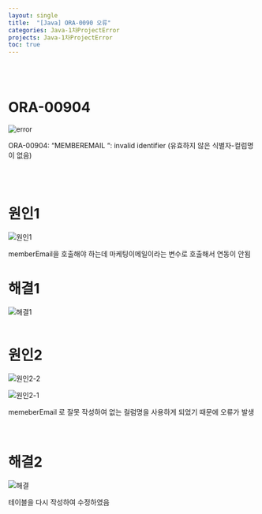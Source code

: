 ```yaml
---
layout: single
title:  "[Java] ORA-0090 오류"
categories: Java-1차ProjectError
projects: Java-1차ProjectError
toc: true
---
```


<br/><br/>

# ORA-00904 #

![error](https:/images/2023-04-23-1차프로젝트오류/select(사진)/ORA-00904.png)

ORA-00904: “MEMBEREMAIL “: invalid identifier
(유효하지 않은 식별자-컬럼명이 없음)

<br/><br/>


# 원인1 # 

![원인1](https:/images/2023-04-23-1차프로젝트오류/select(사진)/ORA-00904원인.png)

memberEmail을 호출해야 하는데 마케팅이메일이라는 변수로 호출해서 연동이 안됨
<br/>

# 해결1 #

![해결1](https:/images/2023-04-23-1차프로젝트오류/select(사진)/ORA-00904해결.png)
<br/><br/>


# 원인2 # 

![원인2-2](https:/images/2023-04-23-1차프로젝트오류/select(사진)/ORA-00904원인2.png)

![원인2-1](https:/images/2023-04-23-1차프로젝트오류/select(사진)/ORA-00904원인2-1.png)

memeberEmail 로 잘못 작성하여 없는 컬럼명을 사용하게 되었기 때문에 오류가 발생

<br/>

# 해결2 #

![해결](https:/images/2023-04-23-1차프로젝트오류/select(사진)/ORA-00904해결2.png)

테이블을 다시 작성하여 수정하였음